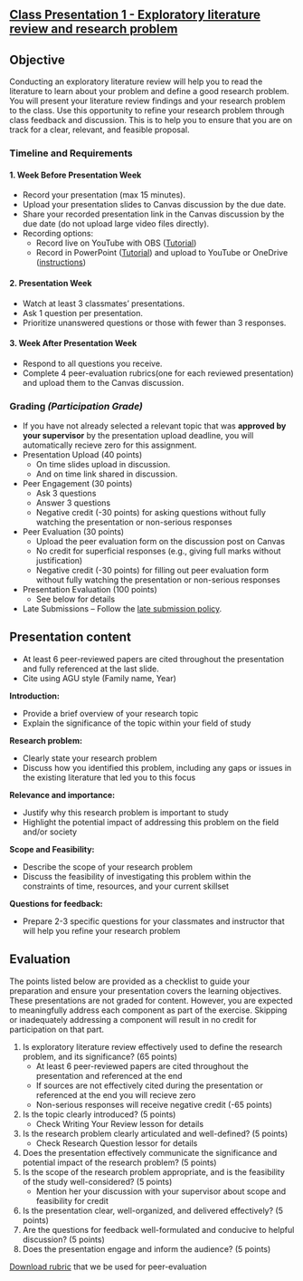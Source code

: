 ## [Class Presentation 1 - Exploratory literature review and research problem](https://aselshall.github.io/rm/hw/class-presentation1)

## Objective
Conducting an exploratory literature review will help you to read the literature to learn about your problem and define a good research problem. You will present your literature review findings and your research problem to the class. Use this opportunity to refine your research problem through class feedback and discussion. This is to help you to ensure that you are on track for a clear, relevant, and feasible proposal. 

### Timeline and Requirements

#### 1. Week Before Presentation Week
- Record your presentation (max 15 minutes).
- Upload your presentation slides to Canvas discussion by the due date.
- Share your recorded presentation link in the Canvas discussion by the due date (do not upload large video files directly).
- Recording options:
  - Record live on YouTube with OBS ([Tutorial](https://youtu.be/zOhh6MclooA?feature=shared))
  - Record in PowerPoint ([Tutorial](https://youtu.be/bP9VJ03s8Gw?feature=shared)) and upload to YouTube or OneDrive ([instructions](https://github.com/aselshall/gwh/blob/main/hw/How%20to%20Upload%20a%20Video%20to%20OneDrive.docx))

#### 2. Presentation Week
- Watch at least 3 classmates’ presentations.
- Ask 1 question per presentation.
- Prioritize unanswered questions or those with fewer than 3 responses.

#### 3. Week After Presentation Week
- Respond to all questions you receive.
- Complete 4 peer-evaluation rubrics(one for each reviewed presentation) and upload them to the Canvas discussion.

### Grading *(Participation Grade)*
- If you have not already selected a relevant topic that was **approved by your supervisor** by the presentation upload deadline, you will automatically recieve zero for this assignment.
- Presentation Upload (40 points)
  - On time slides upload in discussion.
  - And on time link shared in discussion.
- Peer Engagement (30 points)
  - Ask 3 questions 
  - Answer 3 questions
  - Negative credit (-30 points) for asking questions without fully watching the presentation or non-serious responses
- Peer Evaluation (30 points)
  - Upload the peer evaluation form on the discussion post on Canvas
  - No credit for superficial responses (e.g., giving full marks without justification)
  - Negative credit (-30 points) for filling out peer evaluation form without fully watching the presentation or non-serious responses
- Presentation Evaluation (100 points)
  - See below for details  
- Late Submissions – Follow the [late submission policy](https://aselshall.github.io/gwh/#late-homework-policy).

## Presentation content
- At least 6 peer-reviewed papers are cited throughout the presentation and fully referenced at the last slide.
- Cite using AGU style (Family name, Year)

**Introduction:**
 - Provide a brief overview of your research topic
 - Explain the significance of the topic within your field of study

**Research problem:**
 - Clearly state your research problem
 - Discuss how you identified this problem, including any gaps or issues in the existing literature that led you to this focus

**Relevance and importance:**
 - Justify why this research problem is important to study
 - Highlight the potential impact of addressing this problem on the field and/or society

**Scope and Feasibility:**
 - Describe the scope of your research problem
 - Discuss the feasibility of investigating this problem within the constraints of time, resources, and your current skillset

**Questions for feedback:**
 - Prepare 2-3 specific questions for your classmates and instructor that will help you refine your research problem


## Evaluation 
The points listed below are provided as a checklist to guide your preparation and ensure your presentation covers the learning objectives. These presentations are not graded for content. However, you are expected to meaningfully address each component as part of the exercise. Skipping or inadequately addressing a component will result in no credit for participation on that part.
 1. Is exploratory literature review effectively used to define the research problem, and its significance? (65 points)
    - At least 6 peer-reviewed papers are cited throughout the presentation and referenced at the end
    - If sources are not effectively cited during the presentation or referenced at the end you will recieve zero
    - Non-serious responses will receive negative credit (-65 points)  
 2. Is the topic clearly introduced? (5 points)
    - Check Writing Your Review lesson for details
 3. Is the research problem clearly articulated and well-defined? (5 points)
    - Check Research Question lessor for details
 4. Does the presentation effectively communicate the significance and potential impact of the research problem? (5 points)
 5. Is the scope of the research problem appropriate, and is the feasibility of the study well-considered? (5 points)
    - Mention her your discussion with your supervisor about scope and feasibility for credit 
 7. Is the presentation clear, well-organized, and delivered effectively? (5 points)
 8. Are the questions for feedback well-formulated and conducive to helpful discussion? (5 points)
 9. Does the presentation engage and inform the audience? (5 points)

[Download rubric](https://aselshall.github.io/rm/hw/Class%20presentation1%20rubric.docx) that we be used for peer-evaluation
